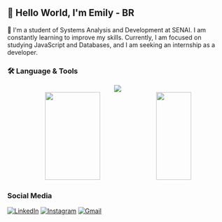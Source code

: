<h2> 👋 Hello World, I'm Emily - BR </h2>

<p align="left"> 💬 I'm a student of Systems Analysis and Development at SENAI. I am constantly learning to improve my skills. Currently, I am focused on studying JavaScript and Databases, and I am seeking an internship as a developer. </p>

### 🛠️ Language & Tools

<div align="center">
  <img src="https://skillicons.dev/icons?i=js,html,css,nodejs,git,vscode,figma" />
</div>

<div align="center">  
  <img width="50%" height="200px" src="https://github-readme-stats.vercel.app/api?username=emilysouza22&show_icons=true&count_private=true&hide_border=true&title_color=8A2BE2&icon_color=4B0082&text_color=48D1CC&bg_color=0d1117" /> 
  <img width="40%" height="200px" src="https://github-readme-stats.vercel.app/api/top-langs/?username=emilysouza22&layout=compact&hide_border=true&title_color=8A2BE2&text_color=48D1CC&bg_color=0d1117" />
</div>

### Social Media

[![LinkedIn](https://img.shields.io/badge/-linkedIn-000?style=for-the-badge&logo=linkedin&logoColor=FF00F6&color:FFF)](https://www.linkedin.com/in/emilydesouza22/)
[![Instagram](https://img.shields.io/badge/instagram-%23000000.svg?style=for-the-badge&logo=instagram&logoColor=FF00F6&color:FFF)](https://www.instagram.com/izwmy/)
[![Gmail](https://img.shields.io/badge/gmail-%23000000.svg?style=for-the-badge&logo=gmail&logoColor=FF00F6&color:FFF)](mailto:emilyseafonso@gmail.com)
